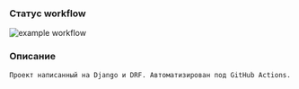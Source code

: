 ### Статус workflow
![example workflow](https://github.com/ferz2001/yamdb_final/actions/workflows/yamdb_workflow.yml/badge.svg)
### Описание
```
Проект написанный на Django и DRF. Автоматизирован под GitHub Actions.
```